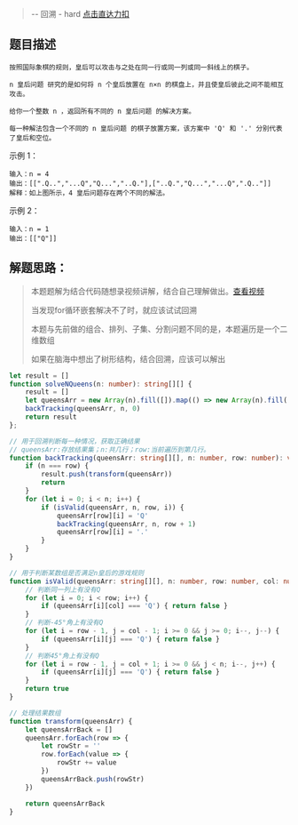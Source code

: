 > -- 回溯 - hard
> [点击直达力扣](https://leetcode.cn/problems/n-queens/description/)

## 题目描述

    按照国际象棋的规则，皇后可以攻击与之处在同一行或同一列或同一斜线上的棋子。
    
    n 皇后问题 研究的是如何将 n 个皇后放置在 n×n 的棋盘上，并且使皇后彼此之间不能相互攻击。
    
    给你一个整数 n ，返回所有不同的 n 皇后问题 的解决方案。
    
    每一种解法包含一个不同的 n 皇后问题 的棋子放置方案，该方案中 'Q' 和 '.' 分别代表了皇后和空位。

示例 1：

    输入：n = 4
    输出：[[".Q..","...Q","Q...","..Q."],["..Q.","Q...","...Q",".Q.."]]
    解释：如上图所示，4 皇后问题存在两个不同的解法。

示例 2：

    输入：n = 1
    输出：[["Q"]]

## 解题思路：

> 本题题解为结合代码随想录视频讲解，结合自己理解做出。[查看视频](https://www.bilibili.com/video/BV1Rd4y1c7Bq/?spm_id_from=333.788&vd_source=d3c2ae22d55451249bd1a19b5a35bb04)
> 
> 当发现for循环嵌套解决不了时，就应该试试回溯 
> 
> 本题与先前做的组合、排列、子集、分割问题不同的是，本题遍历是一个二维数组 
> 
> 如果在脑海中想出了树形结构，结合回溯，应该可以解出

```typescript
let result = []
function solveNQueens(n: number): string[][] {
    result = []
    let queensArr = new Array(n).fill([]).map(() => new Array(n).fill('.'))
    backTracking(queensArr, n, 0)
    return result
};

// 用于回溯判断每一种情况，获取正确结果
// queensArr:存放结果集；n:共几行；row:当前遍历到第几行。
function backTracking(queensArr: string[][], n: number, row: number): void {
    if (n === row) {
        result.push(transform(queensArr))
        return
    }
    for (let i = 0; i < n; i++) {
        if (isValid(queensArr, n, row, i)) {
            queensArr[row][i] = 'Q'
            backTracking(queensArr, n, row + 1)
            queensArr[row][i] = '.'
        }
    }
}

// 用于判断某数组是否满足n皇后的游戏规则
function isValid(queensArr: string[][], n: number, row: number, col: number): boolean {
    // 判断同一列上有没有Q
    for (let i = 0; i < row; i++) {
        if (queensArr[i][col] === 'Q') { return false }
    }
    // 判断-45°角上有没有Q
    for (let i = row - 1, j = col - 1; i >= 0 && j >= 0; i--, j--) {
        if (queensArr[i][j] === 'Q') { return false }
    }
    // 判断45°角上有没有Q
    for (let i = row - 1, j = col + 1; i >= 0 && j < n; i--, j++) {
        if (queensArr[i][j] === 'Q') { return false }
    }
    return true
}

// 处理结果数组
function transform(queensArr) {
    let queensArrBack = []
    queensArr.forEach(row => {
        let rowStr = ''
        row.forEach(value => {
            rowStr += value
        })
        queensArrBack.push(rowStr)
    })

    return queensArrBack
}
```
